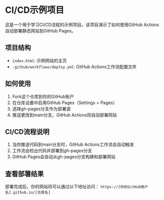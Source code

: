 # CI/CD示例项目

这是一个用于学习CI/CD流程的示例项目。该项目演示了如何使用GitHub Actions自动部署静态网站到GitHub Pages。

## 项目结构

- `index.html`: 示例网站的主页
- `.github/workflows/deploy.yml`: GitHub Actions工作流配置文件

## 如何使用

1. Fork这个仓库到你的GitHub账户
2. 在仓库设置中启用GitHub Pages（Settings > Pages）
3. 选择gh-pages分支作为部署源
4. 推送更改到main分支，GitHub Actions将自动部署网站

## CI/CD流程说明

1. 当你推送代码到main分支时，GitHub Actions工作流会自动触发
2. 工作流会检出代码并部署到gh-pages分支
3. GitHub Pages会自动从gh-pages分支构建和部署网站

## 查看部署结果

部署完成后，你的网站将可以通过以下地址访问：
`https://[你的GitHub用户名].github.io/[仓库名]` 